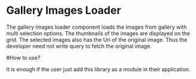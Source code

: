 # Gallery Images Loader

The gallery images loader component loads the images from gallery with multi selection options. The thumbnails of the images are displayed
on the grid. The selected images also has the Uri of the original image. Thus the developer need not write query to fetch the original image.


#How to use?

It is enough if the user just add this library as a module in their application.


 
